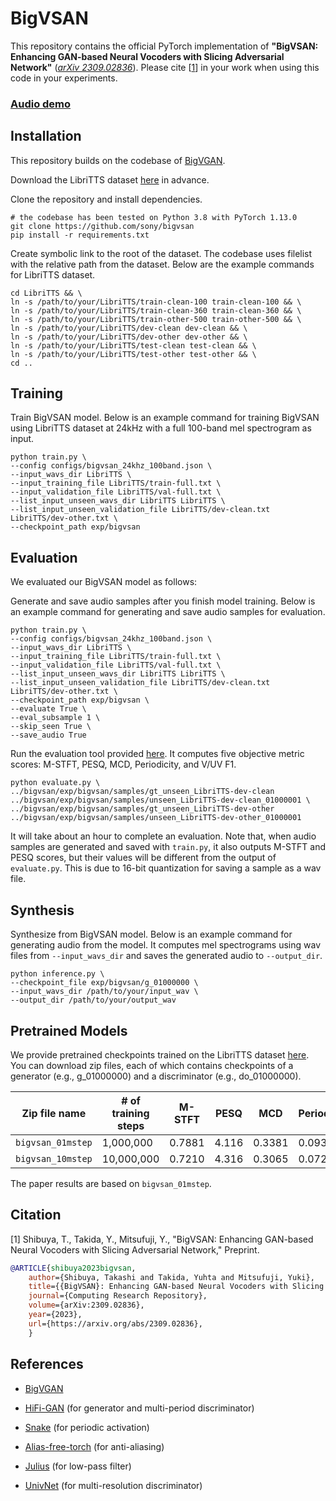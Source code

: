 # BigVSAN

This repository contains the official PyTorch implementation of **"BigVSAN: Enhancing GAN-based Neural Vocoders with Slicing Adversarial Network"** (*[arXiv 2309.02836](https://arxiv.org/abs/2309.02836)*).
Please cite [[1](#citation)] in your work when using this code in your experiments.

### [Audio demo](https://takashishibuyasony.github.io/bigvsan/)

## Installation
This repository builds on the codebase of [BigVGAN](https://github.com/NVIDIA/BigVGAN).

Download the LibriTTS dataset [here](http://www.openslr.org/60/) in advance.

Clone the repository and install dependencies.
```shell
# the codebase has been tested on Python 3.8 with PyTorch 1.13.0
git clone https://github.com/sony/bigvsan
pip install -r requirements.txt
```

Create symbolic link to the root of the dataset. The codebase uses filelist with the relative path from the dataset. Below are the example commands for LibriTTS dataset.
``` shell
cd LibriTTS && \
ln -s /path/to/your/LibriTTS/train-clean-100 train-clean-100 && \
ln -s /path/to/your/LibriTTS/train-clean-360 train-clean-360 && \
ln -s /path/to/your/LibriTTS/train-other-500 train-other-500 && \
ln -s /path/to/your/LibriTTS/dev-clean dev-clean && \
ln -s /path/to/your/LibriTTS/dev-other dev-other && \
ln -s /path/to/your/LibriTTS/test-clean test-clean && \
ln -s /path/to/your/LibriTTS/test-other test-other && \
cd ..
```

## Training
Train BigVSAN model. Below is an example command for training BigVSAN using LibriTTS dataset at 24kHz with a full 100-band mel spectrogram as input.
```shell
python train.py \
--config configs/bigvsan_24khz_100band.json \
--input_wavs_dir LibriTTS \
--input_training_file LibriTTS/train-full.txt \
--input_validation_file LibriTTS/val-full.txt \
--list_input_unseen_wavs_dir LibriTTS LibriTTS \
--list_input_unseen_validation_file LibriTTS/dev-clean.txt LibriTTS/dev-other.txt \
--checkpoint_path exp/bigvsan
```

## Evaluation
We evaluated our BigVSAN model as follows:

Generate and save audio samples after you finish model training. Below is an example command for generating and save audio samples for evaluation.
```shell
python train.py \
--config configs/bigvsan_24khz_100band.json \
--input_wavs_dir LibriTTS \
--input_training_file LibriTTS/train-full.txt \
--input_validation_file LibriTTS/val-full.txt \
--list_input_unseen_wavs_dir LibriTTS LibriTTS \
--list_input_unseen_validation_file LibriTTS/dev-clean.txt LibriTTS/dev-other.txt \
--checkpoint_path exp/bigvsan \
--evaluate True \
--eval_subsample 1 \
--skip_seen True \
--save_audio True
```

Run the evaluation tool provided [here](https://github.com/sony/bigvsan_eval). It computes five objective metric scores: M-STFT, PESQ, MCD, Periodicity, and V/UV F1.
```shell
python evaluate.py \
../bigvsan/exp/bigvsan/samples/gt_unseen_LibriTTS-dev-clean ../bigvsan/exp/bigvsan/samples/unseen_LibriTTS-dev-clean_01000001 \
../bigvsan/exp/bigvsan/samples/gt_unseen_LibriTTS-dev-other ../bigvsan/exp/bigvsan/samples/unseen_LibriTTS-dev-other_01000001
```
It will take about an hour to complete an evaluation. Note that, when audio samples are generated and saved with `train.py`, it also outputs M-STFT and PESQ scores, but their values will be different from the output of `evaluate.py`. This is due to 16-bit quantization for saving a sample as a wav file.


## Synthesis
Synthesize from BigVSAN model. Below is an example command for generating audio from the model.
It computes mel spectrograms using wav files from `--input_wavs_dir` and saves the generated audio to `--output_dir`.
```shell
python inference.py \
--checkpoint_file exp/bigvsan/g_01000000 \
--input_wavs_dir /path/to/your/input_wav \
--output_dir /path/to/your/output_wav
```

## Pretrained Models
We provide pretrained checkpoints trained on the LibriTTS dataset [here](https://zenodo.org/records/10037439).
You can download zip files, each of which contains checkpoints of a generator (e.g., g_01000000) and a discriminator (e.g., do_01000000).

|Zip file name|# of training steps|M-STFT|PESQ|MCD|Periodicity|V/UV F1|
|---|---|---|---|---|---|---|
|`bigvsan_01mstep`|1,000,000|0.7881|4.116|0.3381|0.0935|0.9635|
|`bigvsan_10mstep`|10,000,000|0.7210|4.316|0.3065|0.0726|0.9729|

The paper results are based on `bigvsan_01mstep`.

## Citation
[1] Shibuya, T., Takida, Y., Mitsufuji, Y.,
"BigVSAN: Enhancing GAN-based Neural Vocoders with Slicing Adversarial Network,"
Preprint.
```bibtex
@ARTICLE{shibuya2023bigvsan,
    author={Shibuya, Takashi and Takida, Yuhta and Mitsufuji, Yuki},
    title={{BigVSAN}: Enhancing GAN-based Neural Vocoders with Slicing Adversarial Network},
    journal={Computing Research Repository},
    volume={arXiv:2309.02836},
    year={2023},
    url={https://arxiv.org/abs/2309.02836},
    }
```

## References
* [BigVGAN](https://github.com/NVIDIA/BigVGAN)

* [HiFi-GAN](https://github.com/jik876/hifi-gan) (for generator and multi-period discriminator)

* [Snake](https://github.com/EdwardDixon/snake) (for periodic activation)

* [Alias-free-torch](https://github.com/junjun3518/alias-free-torch) (for anti-aliasing)

* [Julius](https://github.com/adefossez/julius) (for low-pass filter)

* [UnivNet](https://github.com/mindslab-ai/univnet) (for multi-resolution discriminator)